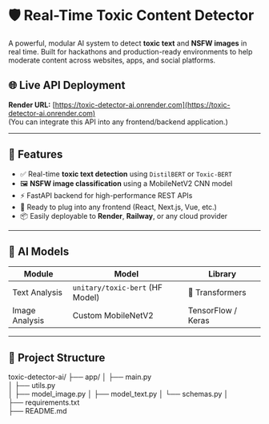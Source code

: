 # 🛡️ Real-Time Toxic Content Detector

A powerful, modular AI system to detect **toxic text** and **NSFW images** in real time. Built for hackathons and production-ready environments to help moderate content across websites, apps, and social platforms.

## 🌐 Live API Deployment

**Render URL:** [https://toxic-detector-ai.onrender.com](https://toxic-detector-ai.onrender.com)  
(You can integrate this API into any frontend/backend application.)

---

## 🚀 Features

- ✅ Real-time **toxic text detection** using `DistilBERT` or `Toxic-BERT`
- 🖼️ **NSFW image classification** using a MobileNetV2 CNN model
- ⚡ FastAPI backend for high-performance REST APIs
- 🔌 Ready to plug into any frontend (React, Next.js, Vue, etc.)
- 📦 Easily deployable to **Render**, **Railway**, or any cloud provider

---

## 🧠 AI Models

| Module        | Model                            | Library      |
|---------------|----------------------------------|--------------|
| Text Analysis | `unitary/toxic-bert` (HF Model)  | 🤗 Transformers |
| Image Analysis| Custom MobileNetV2               | TensorFlow / Keras |

---

## 📁 Project Structure
toxic-detector-ai/
├── app/
│   ├── main.py             
│   ├── utils.py            
│   ├── model_image.py
│   ├── model_text.py 
│   └── schemas.py 
│           
├── requirements.txt                       
├── README.md   
